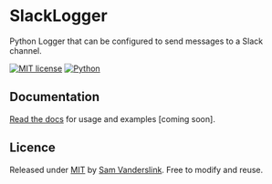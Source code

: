 # SlackLogger
Python Logger that can be configured to send messages to a Slack channel.

[![MIT license](https://img.shields.io/badge/License-MIT-blue.svg)](https://github.com/SSlinky/VBA-ExtendedDictionary/blob/master/README.md#license)
[![Python](https://img.shields.io/badge/Python-3.8-yellow?logo=python)](https://docs.python.org/3/)


## Documentation
[Read the docs](https://sslinky.github.io/SlackLogger/#/) for usage and examples [coming soon].

## Licence
Released under [MIT](/LICENCE) by [Sam Vanderslink](https://github.com/SSlinky).
Free to modify and reuse.